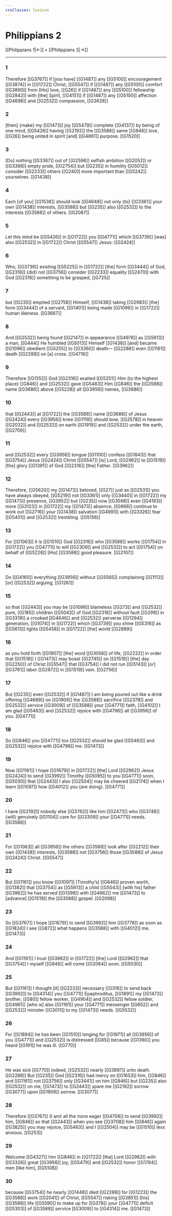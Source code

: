 ```yaml
---
cssClasses: lexicon
---
```


# Philippians 2

[[Philippians 1|←]] • [[Philippians 3|→]]

---

### 1
Therefore [[G3767]] if [you have] [[G1487]] any [[G5100]] encouragement [[G3874]] in [[G1722]] Christ, [[G5547]] if [[G1487]] any [[G5100]] comfort [[G3890]] from [His] love, [[G26]] if [[G1487]] any [[G5100]] fellowship [[G2842]] with [the] Spirit, [[G4151]] if [[G1487]] any [[G5100]] affection [[G4698]] and [[G2532]] compassion, [[G3628]]

### 2
[then] {make} my [[G1473]] joy [[G5479]] complete [[G4137]] by being of one mind, [[G5426]] having [[G2192]] the [[G3588]] same [[G846]] love, [[G26]] being united in spirit [and] [[G4861]] purpose. [[G1520]]

### 3
[Do] nothing [[G3367]] out of [[G2596]] selfish ambition [[G2052]] or [[G3366]] empty pride, [[G2754]] but [[G235]] in humility [[G5012]] consider [[G2233]] others [[G240]] more important than [[G5242]] yourselves. [[G1438]]

### 4
Each [of you] [[G1538]] should look [[G4648]] not only {to} [[G3361]] your own [[G1438]] interests, [[G3588]] but [[G235]] also [[G2532]] to the interests [[G3588]] of others. [[G2087]]

### 5
Let this mind be [[G5426]] in [[G1722]] you [[G4771]] which [[G3739]] [was] also [[G2532]] in [[G1722]] Christ [[G5547]] Jesus: [[G2424]]

### 6
Who, [[G3739]] existing [[G5225]] in [[G1722]] [the] form [[G3444]] of God, [[G2316]] {did} not [[G3756]] consider [[G2233]] equality [[G2470]] with God [[G2316]] something to be grasped, [[G725]]

### 7
but [[G235]] emptied [[G2758]] Himself, [[G1438]] taking [[G2983]] [the] form [[G3444]] of a servant, [[G1401]] being made [[G1096]] in [[G1722]] human likeness. [[G3667]]

### 8
And [[G2532]] being found [[G2147]] in appearance [[G4976]] as [[G5613]] a man, [[G444]] He humbled [[G5013]] Himself [[G1438]] [and] became [[G1096]] obedient [[G5255]] to [[G3360]] death— [[G2288]] even [[G1161]] death [[G2288]] on [a] cross. [[G4716]]

### 9
Therefore [[G1352]] God [[G2316]] exalted [[G5251]] Him {to the highest place} [[G846]] and [[G2532]] gave [[G5483]] Him [[G846]] the [[G3588]] name [[G3686]] above [[G5228]] all [[G3956]] names, [[G3686]]

### 10
that [[G2443]] at [[G1722]] the [[G3588]] name [[G3686]] of Jesus [[G2424]] every [[G3956]] knee [[G1119]] should bow, [[G2578]] in heaven [[G2032]] and [[G2532]] on earth [[G1919]] and [[G2532]] under the earth, [[G2709]]

### 11
and [[G2532]] every [[G3956]] tongue [[G1100]] confess [[G1843]] that [[G3754]] Jesus [[G2424]] Christ [[G5547]] [is] Lord, [[G2962]] to [[G1519]] [the] glory [[G1391]] of God [[G2316]] [the] Father. [[G3962]]

### 12
Therefore, [[G5620]] my [[G1473]] beloved, [[G27]] just as [[G2531]] you have always obeyed, [[G5219]] not [[G3361]] only [[G3440]] in [[G1722]] my [[G1473]] presence, [[G3952]] but [[G235]] now [[G3568]] even [[G4183]] more [[G3123]] in [[G1722]] my [[G1473]] absence, [[G666]] continue to work out [[G2716]] your [[G1438]] salvation [[G4991]] with [[G3326]] fear [[G5401]] and [[G2532]] trembling. [[G5156]]

### 13
For [[G1063]] it is [[G1510]] God [[G2316]] who [[G3588]] works [[G1754]] in [[G1722]] you [[G4771]] to will [[G2309]] and [[G2532]] to act [[G1754]] on behalf of [[G5228]] [His] [[G3588]] good pleasure. [[G2107]]

### 14
Do [[G4160]] everything [[G3956]] without [[G5565]] complaining [[G1112]] [or] [[G2532]] arguing, [[G1261]]

### 15
so that [[G2443]] you may be [[G1096]] blameless [[G273]] and [[G2532]] pure, [[G185]] children [[G5043]] of God [[G2316]] without fault [[G299]] in [[G3319]] a crooked [[G4646]] and [[G2532]] perverse [[G1294]] generation, [[G1074]] in [[G1722]] which [[G3739]] you shine [[G5316]] as [[G5613]] lights [[G5458]] in [[G1722]] [the] world [[G2889]]

### 16
as you hold forth [[G1907]] [the] word [[G3056]] of life, [[G2222]] in order that [[G1519]] I [[G1473]] may boast [[G2745]] on [[G1519]] [the] day [[G2250]] of Christ [[G5547]] that [[G3754]] I did not run [[G5143]] [or] [[G3761]] labor [[G2872]] in [[G1519]] vain. [[G2756]]

### 17
But [[G235]] even [[G2532]] if [[G1487]] I am being poured out like a drink offering [[G4689]] on [[G1909]] the [[G3588]] sacrifice [[G2378]] and [[G2532]] service [[G3009]] of [[G3588]] your [[G4771]] faith, [[G4102]] I am glad [[G5463]] and [[G2532]] rejoice with [[G4796]] all [[G3956]] of you. [[G4771]]

### 18
So [[G846]] you [[G4771]] too [[G2532]] should be glad [[G5463]] and [[G2532]] rejoice with [[G4796]] me. [[G1473]]

### 19
Now [[G1161]] I hope [[G1679]] in [[G1722]] [the] Lord [[G2962]] Jesus [[G2424]] to send [[G3992]] Timothy [[G5095]] to you [[G4771]] soon, [[G5030]] that [[G2443]] I also [[G2504]] may be cheered [[G2174]] when I learn [[G1097]] how [[G4012]] you {are doing}. [[G4771]]

### 20
I have [[G2192]] nobody else [[G3762]] like him [[G2473]] who [[G3748]] {will} genuinely [[G1104]] care for [[G3309]] your [[G4771]] needs. [[G3588]]

### 21
For [[G1063]] all [[G3956]] the others [[G3588]] look after [[G2212]] their own [[G1438]] interests, [[G3588]] not [[G3756]] those [[G3588]] of Jesus [[G2424]] Christ. [[G5547]]

### 22
But [[G1161]] you know [[G1097]] [Timothy’s] [[G846]] proven worth, [[G1382]] that [[G3754]] as [[G5613]] a child [[G5043]] [with his] father [[G3962]] he has served [[G1398]] with [[G4862]] me [[G1473]] to [advance] [[G1519]] the [[G3588]] gospel. [[G2098]]

### 23
So [[G3767]] I hope [[G1679]] to send [[G3992]] him [[G3778]] as soon as [[G1824]] I see [[G872]] what happens [[G3588]] with [[G4012]] me. [[G1473]]

### 24
And [[G1161]] I trust [[G3982]] in [[G1722]] [the] Lord [[G2962]] that [[G3754]] I myself [[G846]] will come [[G2064]] soon. [[G5030]]

### 25
But [[G1161]] I thought [it] [[G2233]] necessary [[G316]] to send back [[G3992]] to [[G4314]] you [[G4771]] Epaphroditus, [[G1891]] my [[G1473]] brother, [[G80]] fellow worker, [[G4904]] and [[G2532]] fellow soldier, [[G4961]] [who is] also [[G1161]] your [[G4771]] messenger [[G652]] and [[G2532]] minister [[G3011]] to my [[G1473]] needs. [[G5532]]

### 26
For [[G1894]] he has been [[G1510]] longing for [[G1971]] all [[G3956]] of you [[G4771]] and [[G2532]] is distressed [[G85]] because [[G1360]] you heard [[G191]] he was ill. [[G770]]

### 27
He was sick [[G770]] indeed, [[G2532]] nearly [[G3897]] unto death. [[G2288]] But [[G235]] God [[G2316]] had mercy on [[G1653]] him, [[G846]] and [[G1161]] not [[G3756]] only [[G3441]] on him [[G846]] but [[G235]] also [[G2532]] on me, [[G1473]] to [[G2443]] spare me [[G2192]] sorrow [[G3077]] upon [[G1909]] sorrow. [[G3077]]

### 28
Therefore [[G3767]] {I am} all the more eager [[G4708]] to send [[G3992]] him, [[G846]] so that [[G2443]] when you see [[G3708]] him [[G846]] again [[G3825]] you may rejoice, [[G5463]] and I [[G2504]] may be [[G1510]] less anxious. [[G253]]

### 29
Welcome [[G4327]] him [[G846]] in [[G1722]] [the] Lord [[G2962]] with [[G3326]] great [[G3956]] joy, [[G5479]] and [[G2532]] honor [[G1784]] men [like him], [[G5108]]

### 30
because [[G3754]] he nearly [[G1448]] died [[G2288]] for [[G1223]] the [[G3588]] work [[G2041]] of Christ, [[G5547]] risking [[G3851]] [his] [[G3588]] life [[G5590]] to make up for [[G378]] your [[G4771]] deficit [[G5303]] of [[G3588]] service [[G3009]] to [[G4314]] me. [[G1473]]

